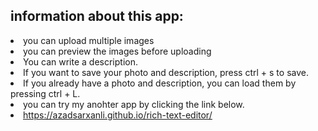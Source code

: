  <h2>information about this app:</h2>
    <li>you can upload multiple images</li>
    <li>you can preview the images before uploading</li>
    <li>You can write a description.</li>
    <li>
      If you want to save your photo and description, press ctrl + s to save.
    </li>
    <li>
      If you already have a photo and description, you can load them by pressing
      ctrl + L.
    </li>
    <li>you can try my anohter app by clicking the link below.</li>
    </li>
    <li>
      <u>
        <a
          target="_blank"
          href="https://azadsarxanli.github.io/rich-text-editor/"
        >
          https://azadsarxanli.github.io/rich-text-editor/
        </a>
      </u>
    </li>

